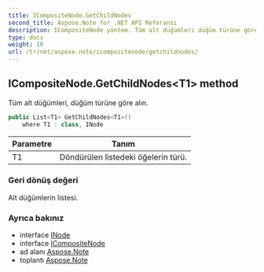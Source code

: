 ```yaml
---
title: ICompositeNode.GetChildNodes
second_title: Aspose.Note for .NET API Referansı
description: ICompositeNode yöntem. Tüm alt düğümleri düğüm türüne göre alın.
type: docs
weight: 10
url: /tr/net/aspose.note/icompositenode/getchildnodes/
---
```

## ICompositeNode.GetChildNodes&lt;T1&gt; method

Tüm alt düğümleri, düğüm türüne göre alın.

```csharp
public List<T1> GetChildNodes<T1>()
    where T1 : class, INode
```

| Parametre | Tanım |
| --- | --- |
| T1 | Döndürülen listedeki öğelerin türü. |

### Geri dönüş değeri

Alt düğümlerin listesi.

### Ayrıca bakınız

* interface [INode](../../inode/)
* interface [ICompositeNode](../)
* ad alanı [Aspose.Note](../../icompositenode/)
* toplantı [Aspose.Note](../../../)


